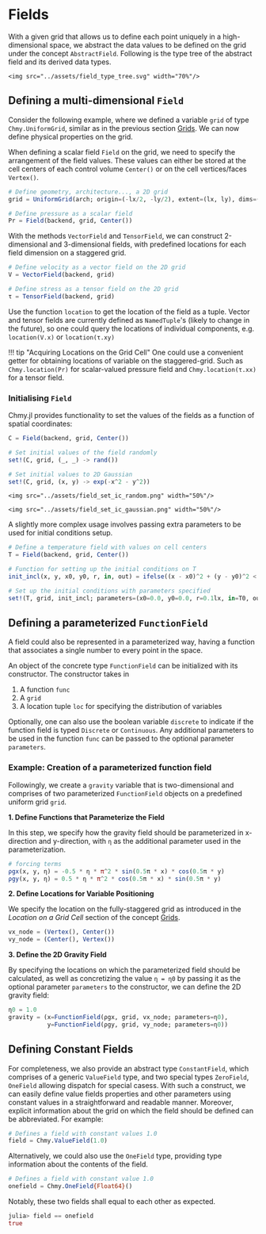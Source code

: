 # Fields

With a given grid that allows us to define each point uniquely in a high-dimensional space, we abstract the data values to be defined on the grid under the concept `AbstractField`. Following is the type tree of the abstract field and its derived data types.

```@raw html
<img src="../assets/field_type_tree.svg" width="70%"/>
```

## Defining a multi-dimensional `Field`

Consider the following example, where we defined a variable `grid` of type `Chmy.UniformGrid`, similar as in the previous section [Grids](./grids.md). We can now define physical properties on the grid.

When defining a scalar field `Field` on the grid, we need to specify the arrangement of the field values. These values can either be stored at the cell centers of each control volume `Center()` or on the cell vertices/faces `Vertex()`.

```julia
# Define geometry, architecture..., a 2D grid
grid = UniformGrid(arch; origin=(-lx/2, -ly/2), extent=(lx, ly), dims=(nx, ny))

# Define pressure as a scalar field
Pr = Field(backend, grid, Center())
```

With the methods `VectorField` and `TensorField`, we can construct 2-dimensional and 3-dimensional fields, with predefined locations for each field dimension on a staggered grid.

```julia
# Define velocity as a vector field on the 2D grid
V = VectorField(backend, grid)

# Define stress as a tensor field on the 2D grid
τ = TensorField(backend, grid)
```

Use the function `location` to get the location of the field as a tuple. Vector and tensor fields are currently defined as `NamedTuple`'s (likely to change in the future), so one could query the locations of individual components, e.g. `location(V.x)` or `location(τ.xy)`

!!! tip "Acquiring Locations on the Grid Cell"
    One could use a convenient getter for obtaining locations of variable on the staggered-grid. Such as `Chmy.location(Pr)` for scalar-valued pressure field and `Chmy.location(τ.xx)` for a tensor field.

### Initialising `Field`

Chmy.jl provides functionality to set the values of the fields as a function of spatial coordinates:

```julia
C = Field(backend, grid, Center())

# Set initial values of the field randomly
set!(C, grid, (_, _) -> rand())

# Set initial values to 2D Gaussian
set!(C, grid, (x, y) -> exp(-x^2 - y^2))
```

```@raw html
<img src="../assets/field_set_ic_random.png" width="50%"/>
```

```@raw html
<img src="../assets/field_set_ic_gaussian.png" width="50%"/>
```

A slightly more complex usage involves passing extra parameters to be used for initial conditions setup.

```julia
# Define a temperature field with values on cell centers
T = Field(backend, grid, Center())

# Function for setting up the initial conditions on T
init_incl(x, y, x0, y0, r, in, out) = ifelse((x - x0)^2 + (y - y0)^2 < r^2, in, out)

# Set up the initial conditions with parameters specified
set!(T, grid, init_incl; parameters=(x0=0.0, y0=0.0, r=0.1lx, in=T0, out=Ta))
```

## Defining a parameterized `FunctionField`

A field could also be represented in a parameterized way, having a function that associates a single number to every point in the space.

An object of the concrete type `FunctionField` can be initialized with its constructor. The constructor takes in 

1. A function `func`
2. A `grid`
3. A location tuple `loc` for specifying the distribution of variables

Optionally, one can also use the boolean variable `discrete` to indicate if the function field is typed `Discrete` or `Continuous`. Any additional parameters to be used in the function `func` can be passed to the optional parameter `parameters`.

### Example: Creation of a parameterized function field
Followingly, we create a `gravity` variable that is two-dimensional and comprises of two parameterized `FunctionField` objects on a predefined uniform grid `grid`.

**1. Define Functions that Parameterize the Field**

In this step, we specify how the gravity field should be parameterized in x-direction and y-direction, with `η` as the additional parameter used in the parameterization.

```julia
# forcing terms
ρgx(x, y, η) = -0.5 * η * π^2 * sin(0.5π * x) * cos(0.5π * y)
ρgy(x, y, η) = 0.5 * η * π^2 * cos(0.5π * x) * sin(0.5π * y)
```

**2. Define Locations for Variable Positioning**

We specify the location on the fully-staggered grid as introduced in the _Location on a Grid Cell_ section of the concept [Grids](./grids.md).

```julia
vx_node = (Vertex(), Center())
vy_node = (Center(), Vertex())
```

**3. Define the 2D Gravity Field**

By specifying the locations on which the parameterized field should be calculated, as well as concretizing the value `η = η0` by passing it as the optional parameter `parameters` to the constructor, we can define the 2D gravity field:

```julia
η0 = 1.0
gravity = (x=FunctionField(ρgx, grid, vx_node; parameters=η0),
           y=FunctionField(ρgy, grid, vy_node; parameters=η0))
```

## Defining Constant Fields

For completeness, we also provide an abstract type `ConstantField`, which comprises of a generic `ValueField` type, and two special types `ZeroField`, `OneField` allowing dispatch for special casess. With such a construct, we can easily define value fields properties and other parameters using constant values in a straightforward and readable manner. Moreover, explicit information about the grid on which the field should be defined can be abbreviated. For example:

```julia
# Defines a field with constant values 1.0
field = Chmy.ValueField(1.0)
```

Alternatively, we could also use the `OneField` type, providing type information about the contents of the field.

```julia
# Defines a field with constant value 1.0
onefield = Chmy.OneField{Float64}()
```

Notably, these two fields shall equal to each other as expected.

```julia
julia> field == onefield
true
```
